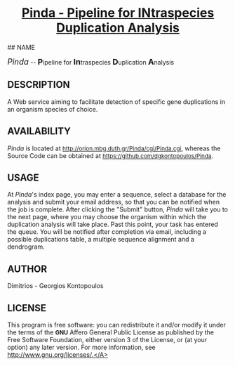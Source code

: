 <center>
  <a href="http://orion.mbg.duth.gr/Pinda/cgi/Pinda.cgi"><H1>
    Pinda - Pipeline for INtraspecies Duplication Analysis
  </H1></a>
</center>
## NAME

*<font size="+1">Pinda</font>* -- <font size="+1"><b>P</b></font>ipeline for <font size="+1"><b>In</b></font>traspecies <font size="+1"><b>D</b></font>uplication <font size="+1"><b>A</b></font>nalysis 
## DESCRIPTION

A Web service aiming to facilitate detection of specific gene duplications in an organism species of choice. 

## AVAILABILITY

*Pinda* is located at <font size="-1"><a href="http://orion.mbg.duth.gr/Pinda/cgi/Pinda.cgi">http://orion.mbg.duth.gr/Pinda/cgi/Pinda.cgi</a></font>, whereas the Source Code can be obtained at <font size="-1"><a href="https://github.com/dgkontopoulos/Pinda">https://github.com/dgkontopoulos/Pinda</a></font>. 
## USAGE

At *Pinda*'s index page, you may enter a sequence, select a database for the analysis and submit your email address, so that you can be notified when the job is complete. After clicking the "Submit" button, *Pinda* will take you to the next page, where you may choose the organism within which the duplication analysis will take place. Past this point, your task has entered the queue. You will be notified after completion via email, including a possible duplications table, a multiple sequence alignment and a dendrogram. 

## AUTHOR

Dimitrios - Georgios Kontopoulos 

## LICENSE 
This program is free software: you can redistribute it and/or modify it under the terms of the 
**<FONT SIZE="-1">GNU</FONT>** Affero General Public License as published by the Free Software Foundation, either version 3 of the License, or (at your option) any later version. 
For more information, see <A HREF="http://www.gnu.org/licenses/.">http://www.gnu.org/licenses/.</A> 
</BODY> </HTML>
